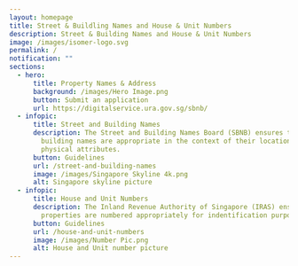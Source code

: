 ```yaml
---
layout: homepage
title: Street & Buildling Names and House & Unit Numbers
description: Street & Building Names and House & Unit Numbers
image: /images/isomer-logo.svg
permalink: /
notification: ""
sections:
  - hero:
      title: Property Names & Address
      background: /images/Hero Image.png
      button: Submit an application
      url: https://digitalservice.ura.gov.sg/sbnb/
  - infopic:
      title: Street and Building Names
      description: The Street and Building Names Board (SBNB) ensures that street and
        building names are appropriate in the context of their location and
        physical attributes.
      button: Guidelines
      url: /street-and-building-names
      image: /images/Singapore Skyline 4k.png
      alt: Singapore skyline picture
  - infopic:
      title: House and Unit Numbers
      description: The Inland Revenue Authority of Singapore (IRAS) ensures that
        properties are numbered appropriately for indentification purposes.
      button: Guidelines
      url: /house-and-unit-numbers
      image: /images/Number Pic.png
      alt: House and Unit number picture
---
```

